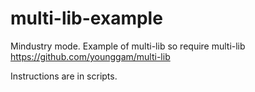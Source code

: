 # multi-lib-example
Mindustry mode. Example of multi-lib so require multi-lib
https://github.com/younggam/multi-lib

Instructions are in scripts.


